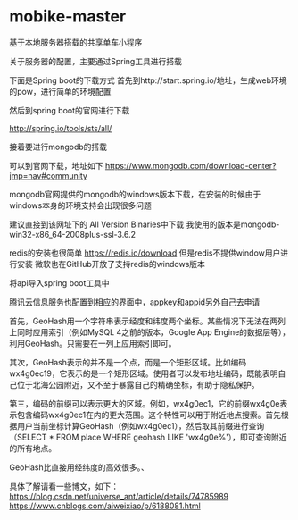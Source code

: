 # mobike-master
基于本地服务器搭载的共享单车小程序


关于服务器的配置，主要通过Spring工具进行搭载

下面是Spring boot的下载方式
首先到http://start.spring.io/地址，生成web环境的pow，进行简单的环境配置

然后到spring boot的官网进行下载

http://spring.io/tools/sts/all/


接着要进行mongodb的搭载

可以到官网下载，地址如下
https://www.mongodb.com/download-center?jmp=nav#community

mongodb官网提供的mongodb的windows版本下载，在安装的时候由于windows本身的环境支持会出现很多问题

建议直接到该网址下的 All Version Binaries中下载
我使用的版本是mongodb-win32-x86_64-2008plus-ssl-3.6.2

redis的安装也很简单
https://redis.io/download 但是redis不提供window用户进行安装
微软也在GitHub开放了支持redis的windows版本

将api导入spring boot工具中

腾讯云信息服务也配置到相应的界面中，appkey和appid另外自己去申请


首先，GeoHash用一个字符串表示经度和纬度两个坐标。某些情况下无法在两列上同时应用索引（例如MySQL 4之前的版本，Google App Engine的数据层等），利用GeoHash。只需要在一列上应用索引即可。

其次，GeoHash表示的并不是一个点，而是一个矩形区域。比如编码wx4g0ec19，它表示的是一个矩形区域。使用者可以发布地址编码，既能表明自己位于北海公园附近，又不至于暴露自己的精确坐标，有助于隐私保护。

第三，编码的前缀可以表示更大的区域。例如，wx4g0ec1，它的前缀wx4g0e表示包含编码wx4g0ec1在内的更大范围。这个特性可以用于附近地点搜索。首先根据用户当前坐标计算GeoHash（例如wx4g0ec1），然后取其前缀进行查询（SELECT * FROM place WHERE geohash LIKE 'wx4g0e%'），即可查询附近的所有地点。

GeoHash比直接用经纬度的高效很多。、

具体了解请看一些博文，如下：
https://blog.csdn.net/universe_ant/article/details/74785989
https://www.cnblogs.com/aiweixiao/p/6188081.html
